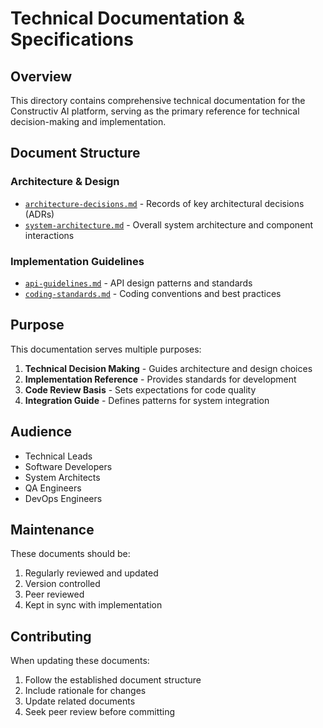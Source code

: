 # Technical Documentation & Specifications

## Overview

This directory contains comprehensive technical documentation for the Constructiv AI platform, serving as the primary reference for technical decision-making and implementation.

## Document Structure

### Architecture & Design

- [`architecture-decisions.md`](./architecture-decisions.md) - Records of key architectural decisions (ADRs)
- [`system-architecture.md`](./system-architecture.md) - Overall system architecture and component interactions

### Implementation Guidelines

- [`api-guidelines.md`](./api-guidelines.md) - API design patterns and standards
- [`coding-standards.md`](./coding-standards.md) - Coding conventions and best practices

## Purpose

This documentation serves multiple purposes:

1. **Technical Decision Making** - Guides architecture and design choices
2. **Implementation Reference** - Provides standards for development
3. **Code Review Basis** - Sets expectations for code quality
4. **Integration Guide** - Defines patterns for system integration

## Audience

- Technical Leads
- Software Developers
- System Architects
- QA Engineers
- DevOps Engineers

## Maintenance

These documents should be:

1. Regularly reviewed and updated
2. Version controlled
3. Peer reviewed
4. Kept in sync with implementation

## Contributing

When updating these documents:

1. Follow the established document structure
2. Include rationale for changes
3. Update related documents
4. Seek peer review before committing
